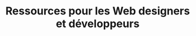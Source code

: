 ---
layout: category_index
title: Ressources pour les Web designers et développeurs
category: ressources
permalink: /ressources/
intro: Une série d'outils, de tutos et de ressources gratuites pour designer vos prochaines apps.
text-twtr: En train d'explorer les ressources Webdesign — @MagDuWebdesign
---